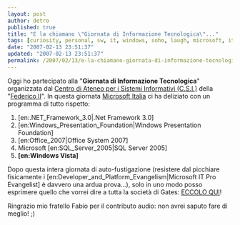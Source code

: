 ```yaml
---
layout: post
author: detro
published: true
title: "E la chiamano \"Giornata di Informazione Tecnologica\"..."
tags: [curiosity, personal, sw, it, windows, soho, laugh, microsoft, italian]
date: "2007-02-13 23:51:37"
updated: "2007-02-13 23:51:37"
permalink: /2007/02/13/e-la-chiamano-giornata-di-informazione-tecnologica/
---
```


Oggi ho partecipato alla "<strong>Giornata di Informazione Tecnologica</strong>" organizzata dal <a href="http://www.csi.unina.it/">Centro di Ateneo per i Sistemi Informativi (C.S.I.)</a> della "<a href="http://www.unina.it">Federico II</a>". In questa giornata <a href="http://www.microsoft.com/italy/">Microsoft Italia</a> ci ha deliziato con un programma di tutto rispetto:
<ol>
<li>[en:.NET_Framework_3.0|.Net Framework 3.0]</li>
<li>[en:Windows_Presentation_Foundation|Windows Presentation Foundation]</li>
<li>[en:Office_2007|Office System 2007]</li>
<li>Microsoft [en:SQL_Server_2005|SQL Server 2005]</li>
<li><strong>[en:Windows Vista]</strong></li>
</ol>

Dopo questa intera giornata di auto-fustigazione (resistere dal picchiare fisicamente i [en:Developer_and_Platform_Evangelism|Microsoft IT Pro Evangelist] è davvero una ardua prova...), solo in uno modo posso esprimere quello che vorrei dire a tutta la società di Gates: <a href="http://downloads.detronizator.org/Cosa_penso_di_Vista.mp3" target="_new">ECCOLO QUI</a>!

Ringrazio mio fratello Fabio per il contributo audio: non avrei saputo fare di meglio! ;)
